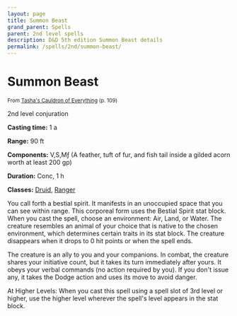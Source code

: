 ```yaml
---
layout: page
title: Summon Beast
grand_parent: Spells
parent: 2nd level spells 
description: D&D 5th edition Summon Beast details
permalink: /spells/2nd/summon-beast/
---
```


# Summon Beast

<small>From <a target="_blank" href="https://dnd.wizards.com/products/tabletop-games/rpg-products/tashas-cauldron-everything">Tasha's Cauldron of Everything</a> (p. 109)</small>


2nd level conjuration

**Casting time:** 1 a

**Range:** 90 ft

**Components:** V,S,Mƒ (A feather, tuft of fur, and fish tail inside a gilded acorn worth at least 200 gp)

**Duration:** Conc, 1 h

**Classes:** [Druid](/classes/druid/), [Ranger](/classes/ranger/)

You call forth a bestial spirit. It manifests in an unoccupied space that you can see within range. This corporeal form uses the Bestial Spirit stat block. When you cast the spell, choose an environment: Air, Land, or Water. The creature resembles an animal of your choice that is native to the chosen environment, which determines certain traits in its stat block. The creature disappears when it drops to 0 hit points or when the spell ends.

   The creature is an ally to you and your companions. In combat, the creature shares your initiative count, but it takes its turn immediately after yours. It obeys your verbal commands (no action required by you). If you don't issue any, it takes the Dodge action and uses its move to avoid danger.

   At Higher Levels: When you cast this spell using a spell slot of 3rd level or higher, use the higher level wherever the spell's level appears in the stat block.